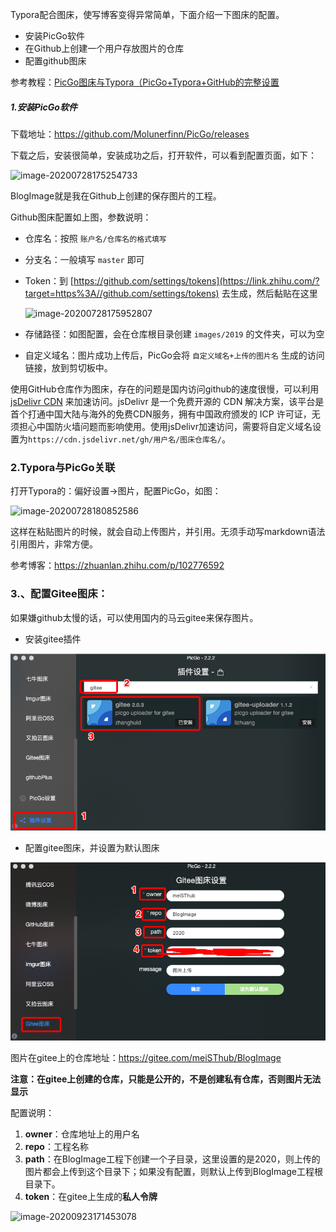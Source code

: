 Typora配合图床，使写博客变得异常简单，下面介绍一下图床的配置。

* 安装PicGo软件
* 在Github上创建一个用户存放图片的仓库
* 配置github图床

参考教程：[PicGo图床与Typora（PicGo+Typora+GitHub的完整设置](https://zhuanlan.zhihu.com/p/168729465)



##### 1.安装**PicGo**软件

下载地址：https://github.com/Molunerfinn/PicGo/releases

下载之后，安装很简单，安装成功之后，打开软件，可以看到配置页面，如下：

![image-20200728175254733](https://cdn.jsdelivr.net/gh/meiSThub/BlogImage//image-20200728175254733.png)



BlogImage就是我在Github上创建的保存图片的工程。



Github图床配置如上图，参数说明：

* 仓库名：按照 `账户名/仓库名的格式填写`

* 分支名：一般填写 `master` 即可

* Token：到 [https://github.com/settings/tokens](https://link.zhihu.com/?target=https%3A//github.com/settings/tokens) 去生成，然后黏贴在这里

  ![image-20200728175952807](https://cdn.jsdelivr.net/gh/meiSThub/BlogImage//image-20200728175952807.png)

* 存储路径：如图配置，会在仓库根目录创建 `images/2019` 的文件夹，可以为空

* 自定义域名：图片成功上传后，PicGo会将 `自定义域名+上传的图片名` 生成的访问链接，放到剪切板中。



使用GitHub仓库作为图床，存在的问题是国内访问github的速度很慢，可以利用 [jsDelivr CDN](https://link.zhihu.com/?target=https%3A//www.jsdelivr.com/) 来加速访问。jsDelivr 是一个免费开源的 CDN 解决方案，该平台是首个打通中国大陆与海外的免费CDN服务，拥有中国政府颁发的 ICP 许可证，无须担心中国防火墙问题而影响使用。使用jsDelivr加速访问，需要将自定义域名设置为`https://cdn.jsdelivr.net/gh/用户名/图床仓库名/`。


### 2.Typora与PicGo关联

打开Typora的：偏好设置->图片，配置PicGo，如图：

![image-20200728180852586](https://cdn.jsdelivr.net/gh/meiSThub/BlogImage//image-20200728180852586.png)

这样在粘贴图片的时候，就会自动上传图片，并引用。无须手动写markdown语法引用图片，非常方便。



参考博客：https://zhuanlan.zhihu.com/p/102776592



### 3.、配置Gitee图床：

如果嫌github太慢的话，可以使用国内的马云gitee来保存图片。

* 安装gitee插件

![image-20200923170313415](https://raw.githubusercontent.com/meiSThub/BlogImage/master/2020/image-20200923170313415.png)

* 配置gitee图床，并设置为默认图床

![image-20200923170548025](https://raw.githubusercontent.com/meiSThub/BlogImage/master/2020/image-20200923170548025.png)

图片在gitee上的仓库地址：https://gitee.com/meiSThub/BlogImage



**注意：在gitee上创建的仓库，只能是公开的，不是创建私有仓库，否则图片无法显示**



配置说明：

1. **owner**：仓库地址上的用户名
2. **repo**：工程名称
3. **path**：在BlogImage工程下创建一个子目录，这里设置的是2020，则上传的图片都会上传到这个目录下；如果没有配置，则默认上传到BlogImage工程根目录下。
4. **token**：在gitee上生成的**私人令牌**

![image-20200923171453078](https://raw.githubusercontent.com/meiSThub/BlogImage/master/2020/image-20200923171453078-20200923172558686.png)